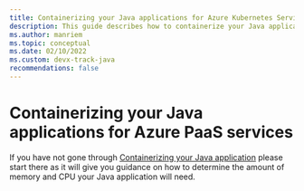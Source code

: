 ```yaml
---
title: Containerizing your Java applications for Azure Kubernetes Service
description: This guide describes how to containerize your Java applications on Azure Kubernetes Service
ms.author: manriem
ms.topic: conceptual
ms.date: 02/10/2022
ms.custom: devx-track-java
recommendations: false
---
```


# Containerizing your Java applications for Azure PaaS services

If you have not gone through [Containerizing your Java application](containers-overview.md) please start there as it will give you guidance on how to determine the amount of memory and CPU your Java application will need. 
